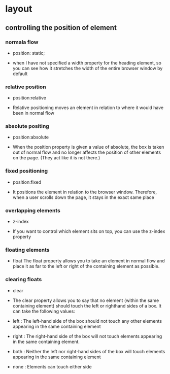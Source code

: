 # layout 
## controlling the position of element 

### normala flow 
* position: static;

- when I have not specified a width property for the heading element, so you can see how it
stretches the width of the entire browser window by default

### relative position 

* position:relative

-  Relative positioning moves an element in relation to where it would have been in normal flow


### absolute positing 

* position:absolute


- When the position property is given a value of absolute, the box is taken out of normal flow and no longer affects the position of other elements on the page. (They act like it is not there.)

### fixed positioning

* position:fixed

- It positions the element in relation to the browser window. 
Therefore, when a user scrolls down the page, it stays in the exact same place

### overlapping elements 


* z-index

- If you want to control which element sits on top, you can use the z-index property


### floating elements 

* float 
The float property allows you to take an element in normal flow and place it as far to the
left or right of the containing element as possible.


### clearing floats 

* clear 
- The clear property allows you to say that no element (within the same containing element)
should touch the left or righthand sides of a box. It can take the following values:

- left : The left-hand side of the box should not touch any other elements appearing in the same containing element
- right : The right-hand side of the box will not touch elements appearing in the same containing element.
- both : Neither the left nor right-hand sides of the box will touch elements appearing in the same containing element
- none : Elements can touch either side